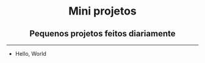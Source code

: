 <h1 align="center">Mini projetos</h1>

<h2 align="center">Pequenos projetos feitos diariamente</h2>

<hr>

<ul>
	<li>Hello, World</li>

<ul>
